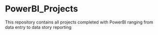 # PowerBI_Projects
This repository contains all projects completed with  PowerBI ranging from data entry to data story reporting
